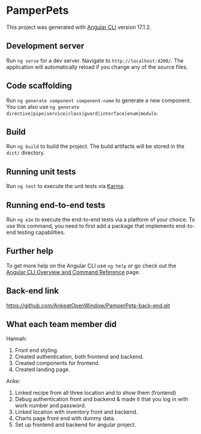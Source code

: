 # PamperPets

This project was generated with [Angular CLI](https://github.com/angular/angular-cli) version 17.1.2.

## Development server

Run `ng serve` for a dev server. Navigate to `http://localhost:4200/`. The application will automatically reload if you change any of the source files.

## Code scaffolding

Run `ng generate component component-name` to generate a new component. You can also use `ng generate directive|pipe|service|class|guard|interface|enum|module`.

## Build

Run `ng build` to build the project. The build artifacts will be stored in the `dist/` directory.

## Running unit tests

Run `ng test` to execute the unit tests via [Karma](https://karma-runner.github.io).

## Running end-to-end tests

Run `ng e2e` to execute the end-to-end tests via a platform of your choice. To use this command, you need to first add a package that implements end-to-end testing capabilities.

## Further help

To get more help on the Angular CLI use `ng help` or go check out the [Angular CLI Overview and Command Reference](https://angular.io/cli) page.

## Back-end link

https://github.com/AnkeatOpenWindow/PamperPets-back-end.git

## What each team member did
Hannah:
1. Front end styling.
2. Created authentication, both frontend and backend.
3. Created components for frontend.
4. Created landing page.
 
Anke:
1. Linked recipe from all three location and to show them (frontend)
2. Debug authentication front and backend & made it that you log in with work number and password.
3. Linked location with inventory front and backend.
4. Charts page front end with dummy data.
5. Set up frontend and backend for angular project.

